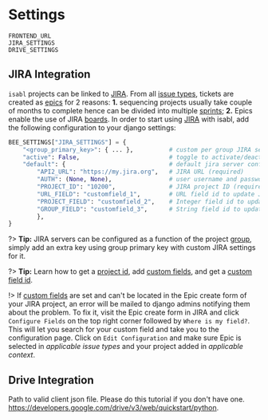 # Settings

    FRONTEND_URL
    JIRA_SETTINGS
    DRIVE_SETTINGS

## JIRA Integration

`isabl` projects can be linked to [JIRA]. From all [issue types], tickets are created as [epics] for 2 reasons: **1.** sequencing projects usually take couple of months to complete hence can be divided into multiple [sprints]; **2.** Epics enable the use of JIRA [boards]. In order to start using [JIRA] with isabl, add the following configuration to your django settings:

```python
BEE_SETTINGS["JIRA_SETTINGS"] = {
    "<group_primary_key>": { ... },          # custom per group JIRA server configuration, see `default`
    "active": False,                         # toggle to activate/deactivate the integration
    "default": {                             # default jira server config (required)
        "API2_URL": "https://my.jira.org",   # JIRA URL (required)
        "AUTH": (None, None),                # user username and password (required; don't include this in git!)
        "PROJECT_ID": "10200",               # JIRA project ID (required)
        "URL_FIELD": "customfield_1",        # URL field id to update JIRA with isabl's project URL
        "PROJECT_FIELD": "customfield_2",    # Integer field id to update JIRA with isabl's project primary key
        "GROUP_FIELD": "customfield_3",      # String field id to update JIRA with isabl's project group name
        },
}
```

?> **Tip:** JIRA servers can be configured as a function of the project [group](#groups), simply add an extra key using group primary key with custom JIRA settings for it.

?> **Tip:** Learn how to get a [project id], add [custom fields], and get a [custom field id].

!> If [custom fields] are set and can't be located in the Epic create form of your JIRA project, an error will be mailed to django admins notifying them about the problem. To fix it, visit the Epic create form in JIRA and click `Configure Fields` on the top right corner followed by `Where is my field?`. This will let you search for your custom field and take you to the configuration page. Click on `Edit Configuration` and make sure Epic is selected in *applicable issue types* and your project added in *applicable context*.

## Drive Integration

Path to valid client json file.
Please do this tutorial if you don't have one.
https://developers.google.com/drive/v3/web/quickstart/python.

<!-- JIRA -->
[jira]: https://www.atlassian.com/software/jira
[issue types]: https://confluence.atlassian.com/adminjiracloud/issue-types-844500742.html
[epics]: https://www.atlassian.com/agile/project-management/epics
[sprints]: https://confluence.atlassian.com/jirasoftwarecloud/planning-sprints-764478112.html
[boards]: https://confluence.atlassian.com/jirasoftwarecloud/what-is-a-board-764477964.html
[project id]: https://confluence.atlassian.com/jirakb/how-to-get-project-id-from-the-jira-user-interface-827341414.html
[custom fields]: https://confluence.atlassian.com/adminjiraserver/adding-a-custom-field-938847222.html
[custom field id]: https://confluence.atlassian.com/jirakb/how-to-find-id-for-custom-field-s-744522503.html

